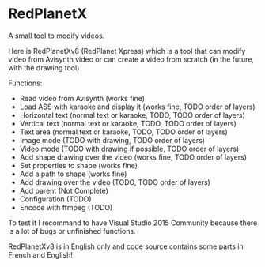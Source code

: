 RedPlanetX
==========

A small tool to modify videos.

Here is RedPlanetXv8 (RedPlanet Xpress) which is a tool that can modify video from Avisynth video or can create a video from scratch (in the future, with the drawing tool)

Functions:
<ul>
<li>Read video from Avisynth (works fine)</li>
<li>Load ASS with karaoke and display it (works fine, TODO order of layers)</li>
<li>Horizontal text (normal text or karaoke, TODO, TODO order of layers)</li>
<li>Vertical text (normal text or karaoke, TODO, TODO order of layers)</li>
<li>Text area (normal text or karaoke, TODO, TODO order of layers)</li>
<li>Image mode (TODO with drawing, TODO order of layers)</li>
<li>Video mode (TODO with drawing if possible, TODO order of layers)</li>
<li>Add shape drawing over the video (works fine, TODO order of layers)</li>
<li>Set properties to shape (works fine)</li>
<li>Add a path to shape (works fine)</li>
<li>Add drawing over the video (TODO, TODO order of layers)</li>
<li>Add parent (Not Complete)</li>
<li>Configuration (TODO)</li>
<li>Encode with ffmpeg (TODO)</li>
</ul>

To test it I recommand to have Visual Studio 2015 Community because there is a lot of bugs or unfinished functions.
 
RedPlanetXv8 is in English only and code source contains some parts in French and English!
